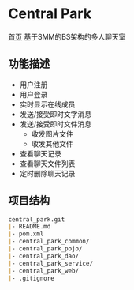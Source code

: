 # Central Park

[首页](https://132.232.213.145:8080) 基于SMM的BS架构的多人聊天室

## 功能描述
- 用户注册
- 用户登录
- 实时显示在线成员
- 发送/接受即时文字消息
- 发送/接受即时文件消息
    - 收发图片文件
    - 收发其他文件
- 查看聊天记录
- 查看聊天文件列表
- 定时删除聊天记录


## 项目结构
```markdown
central_park.git
|- README.md
|- pom.xml
|- central_park_common/
|- central_park_pojo/
|- central_park_dao/
|- central_park_service/
|- central_park_web/
|- .gitignore
```
